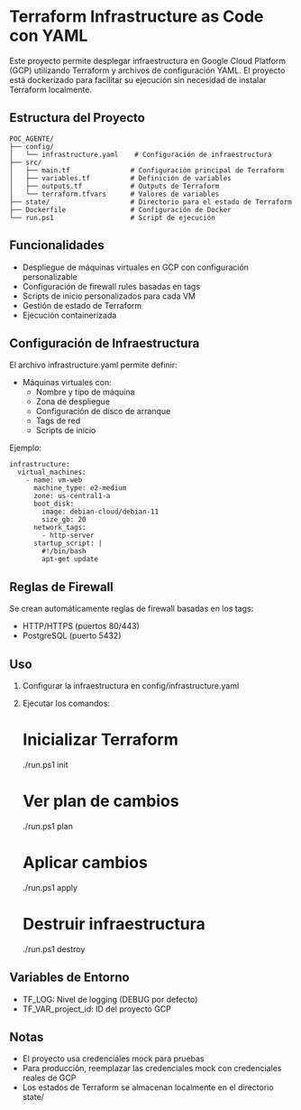 # Terraform Infrastructure as Code con YAML

Este proyecto permite desplegar infraestructura en Google Cloud Platform (GCP) utilizando Terraform y archivos de configuración YAML. El proyecto está dockerizado para facilitar su ejecución sin necesidad de instalar Terraform localmente.

## Estructura del Proyecto

    POC_AGENTE/
    ├── config/
    │   └── infrastructure.yaml    # Configuración de infraestructura
    ├── src/
    │   ├── main.tf               # Configuración principal de Terraform
    │   ├── variables.tf          # Definición de variables
    │   ├── outputs.tf            # Outputs de Terraform
    │   └── terraform.tfvars      # Valores de variables
    ├── state/                    # Directorio para el estado de Terraform
    ├── Dockerfile                # Configuración de Docker
    └── run.ps1                   # Script de ejecución

## Funcionalidades

- Despliegue de máquinas virtuales en GCP con configuración personalizable
- Configuración de firewall rules basadas en tags
- Scripts de inicio personalizados para cada VM
- Gestión de estado de Terraform
- Ejecución containerizada

## Configuración de Infraestructura

El archivo infrastructure.yaml permite definir:

- Máquinas virtuales con:
  - Nombre y tipo de máquina
  - Zona de despliegue
  - Configuración de disco de arranque
  - Tags de red
  - Scripts de inicio

Ejemplo:

    infrastructure:
      virtual_machines:
        - name: vm-web
          machine_type: e2-medium
          zone: us-central1-a
          boot_disk:
            image: debian-cloud/debian-11
            size_gb: 20
          network_tags:
            - http-server
          startup_script: |
            #!/bin/bash
            apt-get update

## Reglas de Firewall

Se crean automáticamente reglas de firewall basadas en los tags:
- HTTP/HTTPS (puertos 80/443)
- PostgreSQL (puerto 5432)

## Uso

1. Configurar la infraestructura en config/infrastructure.yaml

2. Ejecutar los comandos:

    # Inicializar Terraform
    ./run.ps1 init
    
    # Ver plan de cambios
    ./run.ps1 plan
    
    # Aplicar cambios
    ./run.ps1 apply
    
    # Destruir infraestructura
    ./run.ps1 destroy

## Variables de Entorno

- TF_LOG: Nivel de logging (DEBUG por defecto)
- TF_VAR_project_id: ID del proyecto GCP

## Notas

- El proyecto usa credenciales mock para pruebas
- Para producción, reemplazar las credenciales mock con credenciales reales de GCP
- Los estados de Terraform se almacenan localmente en el directorio state/
